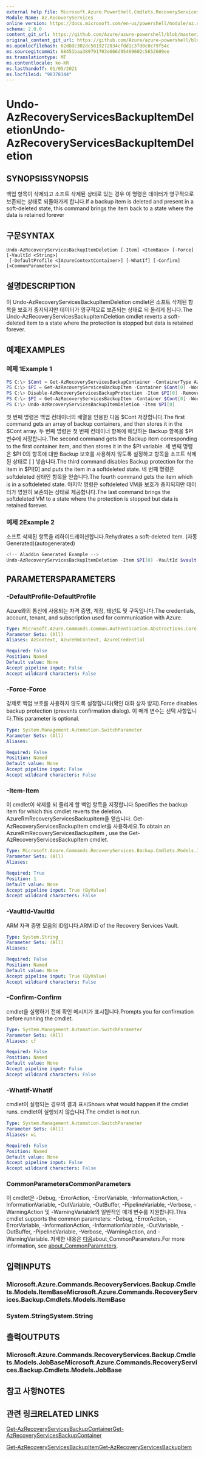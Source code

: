 ```yaml
---
external help file: Microsoft.Azure.PowerShell.Cmdlets.RecoveryServices.Backup.dll-Help.xml
Module Name: Az.RecoveryServices
online version: https://docs.microsoft.com/en-us/powershell/module/az.recoveryservices/undo-azrecoveryservicesbackupitemdeletion
schema: 2.0.0
content_git_url: https://github.com/Azure/azure-powershell/blob/master/src/RecoveryServices/RecoveryServices/help/Undo-AzRecoveryServicesBackupItemDeletion.md
original_content_git_url: https://github.com/Azure/azure-powershell/blob/master/src/RecoveryServices/RecoveryServices/help/Undo-AzRecoveryServicesBackupItemDeletion.md
ms.openlocfilehash: 62d8dc302dc5819272034cfdd1c3fd0c0c79f54c
ms.sourcegitcommit: 68451baa389791703e666d95469602c5652609ee
ms.translationtype: MT
ms.contentlocale: ko-KR
ms.lasthandoff: 01/05/2021
ms.locfileid: "98378344"
---
```

# <span data-ttu-id="0e2ac-101">Undo-AzRecoveryServicesBackupItemDeletion</span><span class="sxs-lookup"><span data-stu-id="0e2ac-101">Undo-AzRecoveryServicesBackupItemDeletion</span></span>

## <span data-ttu-id="0e2ac-102">SYNOPSIS</span><span class="sxs-lookup"><span data-stu-id="0e2ac-102">SYNOPSIS</span></span>
<span data-ttu-id="0e2ac-103">백업 항목이 삭제되고 소프트 삭제된 상태로 있는 경우 이 명령은 데이터가 영구적으로 보존되는 상태로 되돌아가게 합니다.</span><span class="sxs-lookup"><span data-stu-id="0e2ac-103">If a backup item is deleted and present in a soft-deleted state, this command brings the item back to a state where the data is retained forever</span></span> 

## <span data-ttu-id="0e2ac-104">구문</span><span class="sxs-lookup"><span data-stu-id="0e2ac-104">SYNTAX</span></span>

```
Undo-AzRecoveryServicesBackupItemDeletion [-Item] <ItemBase> [-Force] [-VaultId <String>]
 [-DefaultProfile <IAzureContextContainer>] [-WhatIf] [-Confirm] [<CommonParameters>]
```

## <span data-ttu-id="0e2ac-105">설명</span><span class="sxs-lookup"><span data-stu-id="0e2ac-105">DESCRIPTION</span></span>
<span data-ttu-id="0e2ac-106">이 Undo-AzRecoveryServicesBackupItemDeletion cmdlet은 소프트 삭제된 항목을 보호가 중지되지만 데이터가 영구적으로 보존되는 상태로 되 돌리게 됩니다.</span><span class="sxs-lookup"><span data-stu-id="0e2ac-106">The Undo-AzRecoveryServicesBackupItemDeletion cmdlet reverts a soft-deleted item to a state where the protection is stopped but data is retained forever.</span></span>

## <span data-ttu-id="0e2ac-107">예제</span><span class="sxs-lookup"><span data-stu-id="0e2ac-107">EXAMPLES</span></span>

### <span data-ttu-id="0e2ac-108">예제 1</span><span class="sxs-lookup"><span data-stu-id="0e2ac-108">Example 1</span></span>
```powershell
PS C:\> $Cont = Get-AzRecoveryServicesBackupContainer -ContainerType AzureVM
PS C:\> $PI = Get-AzRecoveryServicesBackupItem -Container $Cont[0] -WorkloadType AzureVM 
PS C:\> Disable-AzRecoveryServicesBackupProtection -Item $PI[0] -RemoveRecoveryPoints
PS C:\> $PI = Get-AzRecoveryServicesBackupItem -Container $Cont[0] -WorkloadType AzureVM | Where-Object {$_.DeleteState -eq "ToBeDeleted"}
PS C:\> Undo-AzRecoveryServicesBackupItemDeletion -Item $PI[0]
```

<span data-ttu-id="0e2ac-109">첫 번째 명령은 백업 컨테이너의 배열을 인용한 다음 $Cont 저장합니다.</span><span class="sxs-lookup"><span data-stu-id="0e2ac-109">The first command gets an array of backup containers, and then stores it in the $Cont array.</span></span>
<span data-ttu-id="0e2ac-110">두 번째 명령은 첫 번째 컨테이너 항목에 해당하는 Backup 항목을 $PI 변수에 저장합니다.</span><span class="sxs-lookup"><span data-stu-id="0e2ac-110">The second command gets the Backup item corresponding to the first container item, and then stores it in the $PI variable.</span></span>
<span data-ttu-id="0e2ac-111">세 번째 명령은 $PI 0의 항목에 대한 Backup 보호를 사용하지 않도록 설정하고 항목을 소프트 삭제된 상태로 \[ \] 넣습니다.</span><span class="sxs-lookup"><span data-stu-id="0e2ac-111">The third command disables Backup protection for the item in $PI\[0\] and puts the item in a softdeleted state.</span></span>
<span data-ttu-id="0e2ac-112">네 번째 명령은 softdeleted 상태인 항목을 얻습니다.</span><span class="sxs-lookup"><span data-stu-id="0e2ac-112">The fourth command gets the item which is in a softdeleted state.</span></span>
<span data-ttu-id="0e2ac-113">마지막 명령은 softdeleted VM을 보호가 중지되지만 데이터가 영원히 보존되는 상태로 제공합니다.</span><span class="sxs-lookup"><span data-stu-id="0e2ac-113">The last command brings the softdeleted VM to a state where the protection is stopped but data is retained forever.</span></span>

### <span data-ttu-id="0e2ac-114">예제 2</span><span class="sxs-lookup"><span data-stu-id="0e2ac-114">Example 2</span></span>

<span data-ttu-id="0e2ac-115">소프트 삭제된 항목을 리하이드레이션합니다.</span><span class="sxs-lookup"><span data-stu-id="0e2ac-115">Rehydrates a soft-deleted Item.</span></span> <span data-ttu-id="0e2ac-116">(자동Generated)</span><span class="sxs-lookup"><span data-stu-id="0e2ac-116">(autogenerated)</span></span>

```powershell
<!-- Aladdin Generated Example --> 
Undo-AzRecoveryServicesBackupItemDeletion -Item $PI[0] -VaultId $vault.ID
```

## <span data-ttu-id="0e2ac-117">PARAMETERS</span><span class="sxs-lookup"><span data-stu-id="0e2ac-117">PARAMETERS</span></span>

### <span data-ttu-id="0e2ac-118">-DefaultProfile</span><span class="sxs-lookup"><span data-stu-id="0e2ac-118">-DefaultProfile</span></span>
<span data-ttu-id="0e2ac-119">Azure와의 통신에 사용되는 자격 증명, 계정, 테넌트 및 구독입니다.</span><span class="sxs-lookup"><span data-stu-id="0e2ac-119">The credentials, account, tenant, and subscription used for communication with Azure.</span></span>

```yaml
Type: Microsoft.Azure.Commands.Common.Authentication.Abstractions.Core.IAzureContextContainer
Parameter Sets: (All)
Aliases: AzContext, AzureRmContext, AzureCredential

Required: False
Position: Named
Default value: None
Accept pipeline input: False
Accept wildcard characters: False
```

### <span data-ttu-id="0e2ac-120">-Force</span><span class="sxs-lookup"><span data-stu-id="0e2ac-120">-Force</span></span>
<span data-ttu-id="0e2ac-121">강제로 백업 보호를 사용하지 않도록 설정합니다(확인 대화 상자 방지).</span><span class="sxs-lookup"><span data-stu-id="0e2ac-121">Force disables backup protection (prevents confirmation dialog).</span></span>
<span data-ttu-id="0e2ac-122">이 매개 변수는 선택 사항입니다.</span><span class="sxs-lookup"><span data-stu-id="0e2ac-122">This parameter is optional.</span></span>

```yaml
Type: System.Management.Automation.SwitchParameter
Parameter Sets: (All)
Aliases:

Required: False
Position: Named
Default value: None
Accept pipeline input: False
Accept wildcard characters: False
```

### <span data-ttu-id="0e2ac-123">-Item</span><span class="sxs-lookup"><span data-stu-id="0e2ac-123">-Item</span></span>
<span data-ttu-id="0e2ac-124">이 cmdlet이 삭제를 되 돌리게 할 백업 항목을 지정합니다.</span><span class="sxs-lookup"><span data-stu-id="0e2ac-124">Specifies the backup item for which this cmdlet reverts the deletion.</span></span>
<span data-ttu-id="0e2ac-125">AzureRmRecoveryServicesBackupItem을 얻습니다. Get-AzRecoveryServicesBackupItem cmdlet을 사용하세요.</span><span class="sxs-lookup"><span data-stu-id="0e2ac-125">To obtain an AzureRmRecoveryServicesBackupItem , use the Get-AzRecoveryServicesBackupItem cmdlet.</span></span>

```yaml
Type: Microsoft.Azure.Commands.RecoveryServices.Backup.Cmdlets.Models.ItemBase
Parameter Sets: (All)
Aliases:

Required: True
Position: 1
Default value: None
Accept pipeline input: True (ByValue)
Accept wildcard characters: False
```

### <span data-ttu-id="0e2ac-126">-VaultId</span><span class="sxs-lookup"><span data-stu-id="0e2ac-126">-VaultId</span></span>
<span data-ttu-id="0e2ac-127">ARM 자격 증명 모음의 ID입니다.</span><span class="sxs-lookup"><span data-stu-id="0e2ac-127">ARM ID of the Recovery Services Vault.</span></span>

```yaml
Type: System.String
Parameter Sets: (All)
Aliases:

Required: False
Position: Named
Default value: None
Accept pipeline input: True (ByValue)
Accept wildcard characters: False
```

### <span data-ttu-id="0e2ac-128">-Confirm</span><span class="sxs-lookup"><span data-stu-id="0e2ac-128">-Confirm</span></span>
<span data-ttu-id="0e2ac-129">cmdlet을 실행하기 전에 확인 메시지가 표시됩니다.</span><span class="sxs-lookup"><span data-stu-id="0e2ac-129">Prompts you for confirmation before running the cmdlet.</span></span>

```yaml
Type: System.Management.Automation.SwitchParameter
Parameter Sets: (All)
Aliases: cf

Required: False
Position: Named
Default value: None
Accept pipeline input: False
Accept wildcard characters: False
```

### <span data-ttu-id="0e2ac-130">-WhatIf</span><span class="sxs-lookup"><span data-stu-id="0e2ac-130">-WhatIf</span></span>
<span data-ttu-id="0e2ac-131">cmdlet이 실행되는 경우의 결과 표시</span><span class="sxs-lookup"><span data-stu-id="0e2ac-131">Shows what would happen if the cmdlet runs.</span></span>
<span data-ttu-id="0e2ac-132">cmdlet이 실행되지 않습니다.</span><span class="sxs-lookup"><span data-stu-id="0e2ac-132">The cmdlet is not run.</span></span>

```yaml
Type: System.Management.Automation.SwitchParameter
Parameter Sets: (All)
Aliases: wi

Required: False
Position: Named
Default value: None
Accept pipeline input: False
Accept wildcard characters: False
```

### <span data-ttu-id="0e2ac-133">CommonParameters</span><span class="sxs-lookup"><span data-stu-id="0e2ac-133">CommonParameters</span></span>
<span data-ttu-id="0e2ac-134">이 cmdlet은 -Debug, -ErrorAction, -ErrorVariable, -InformationAction, -InformationVariable, -OutVariable, -OutBuffer, -PipelineVariable, -Verbose, -WarningAction 및 -WarningVariable의 일반적인 매개 변수를 지원합니다.</span><span class="sxs-lookup"><span data-stu-id="0e2ac-134">This cmdlet supports the common parameters: -Debug, -ErrorAction, -ErrorVariable, -InformationAction, -InformationVariable, -OutVariable, -OutBuffer, -PipelineVariable, -Verbose, -WarningAction, and -WarningVariable.</span></span> <span data-ttu-id="0e2ac-135">자세한 내용은 [다음](http://go.microsoft.com/fwlink/?LinkID=113216)about_CommonParameters.</span><span class="sxs-lookup"><span data-stu-id="0e2ac-135">For more information, see [about_CommonParameters](http://go.microsoft.com/fwlink/?LinkID=113216).</span></span>

## <span data-ttu-id="0e2ac-136">입력</span><span class="sxs-lookup"><span data-stu-id="0e2ac-136">INPUTS</span></span>

### <span data-ttu-id="0e2ac-137">Microsoft.Azure.Commands.RecoveryServices.Backup.Cmdlets.Models.ItemBase</span><span class="sxs-lookup"><span data-stu-id="0e2ac-137">Microsoft.Azure.Commands.RecoveryServices.Backup.Cmdlets.Models.ItemBase</span></span>

### <span data-ttu-id="0e2ac-138">System.String</span><span class="sxs-lookup"><span data-stu-id="0e2ac-138">System.String</span></span>

## <span data-ttu-id="0e2ac-139">출력</span><span class="sxs-lookup"><span data-stu-id="0e2ac-139">OUTPUTS</span></span>

### <span data-ttu-id="0e2ac-140">Microsoft.Azure.Commands.RecoveryServices.Backup.Cmdlets.Models.JobBase</span><span class="sxs-lookup"><span data-stu-id="0e2ac-140">Microsoft.Azure.Commands.RecoveryServices.Backup.Cmdlets.Models.JobBase</span></span>

## <span data-ttu-id="0e2ac-141">참고 사항</span><span class="sxs-lookup"><span data-stu-id="0e2ac-141">NOTES</span></span>

## <span data-ttu-id="0e2ac-142">관련 링크</span><span class="sxs-lookup"><span data-stu-id="0e2ac-142">RELATED LINKS</span></span>

[<span data-ttu-id="0e2ac-143">Get-AzRecoveryServicesBackupContainer</span><span class="sxs-lookup"><span data-stu-id="0e2ac-143">Get-AzRecoveryServicesBackupContainer</span></span>]()

[<span data-ttu-id="0e2ac-144">Get-AzRecoveryServicesBackupItem</span><span class="sxs-lookup"><span data-stu-id="0e2ac-144">Get-AzRecoveryServicesBackupItem</span></span>]()

